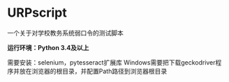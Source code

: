 # URPscript
一个关于对学校教务系统弱口令的测试脚本

**运行环境：Python 3.4及以上**

需要安装：selenium，pytesseract扩展库
Windows需要把下载geckodriver程序并放在浏览器的根目录，并配置Path路径到浏览器根目录
